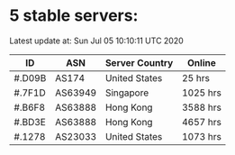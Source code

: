 # 5 stable servers:

Latest update at: Sun Jul 05 10:10:11 UTC 2020

| ID | ASN | Server Country | Online |
| -- | --- | -------------- | ------ |
| #.D09B | AS174 | United States | 25 hrs |
| #.7F1D | AS63949 | Singapore | 1025 hrs |
| #.B6F8 | AS63888 | Hong Kong | 3588 hrs |
| #.BD3E | AS63888 | Hong Kong | 4657 hrs |
| #.1278 | AS23033 | United States | 1073 hrs |

